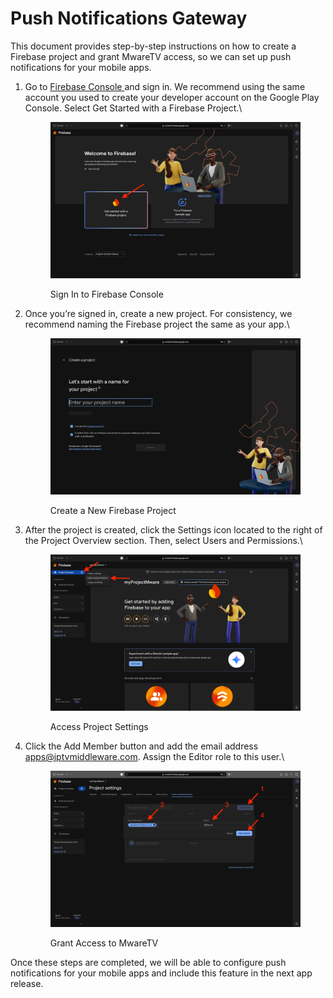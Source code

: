 # Push Notifications Gateway

This document provides step-by-step instructions on how to create a Firebase project and grant MwareTV access, so we can set up push notifications for your mobile apps.

1.  Go to [Firebase Console ](https://console.firebase.google.com/)and sign in. We recommend using the same account you used to create your developer account on the Google Play Console. Select Get Started with a Firebase Project.\


    <figure><img src="../.gitbook/assets/image (101).png" alt=""><figcaption><p>Sign In to Firebase Console</p></figcaption></figure>
2.  Once you’re signed in, create a new project. For consistency, we recommend naming the Firebase project the same as your app.\


    <figure><img src="../.gitbook/assets/image (102).png" alt=""><figcaption><p>Create a New Firebase Project</p></figcaption></figure>
3.  After the project is created, click the Settings icon located to the right of the Project Overview section. Then, select Users and Permissions.\


    <figure><img src="../.gitbook/assets/image (103).png" alt=""><figcaption><p>Access Project Settings</p></figcaption></figure>
4.  Click the Add Member button and add the email address apps@iptvmiddleware.com. Assign the Editor role to this user.\


    <figure><img src="../.gitbook/assets/image (104).png" alt=""><figcaption><p>Grant Access to MwareTV</p></figcaption></figure>

Once these steps are completed, we will be able to configure push notifications for your mobile apps and include this feature in the next app release.&#x20;
